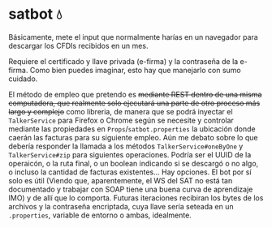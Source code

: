 # satbot 💧

Básicamente, mete el input que normalmente harías en un navegador para descargar los CFDIs recibidos en un mes. 

Requiere el certificado y llave privada (e-firma) y la contraseña de la e-firma. Como bien puedes imaginar, esto hay que manejarlo con sumo cuidado.

El método de empleo que pretendo es ~~mediante REST dentro de una misma computadora, que realmente solo ejecutará una parte de otro proceso más largo y complejo~~ como libreria, de manera que se podrá inyectar el ``TalkerService`` para Firefox o Chrome según se necesite y controlar mediante las propiedades en ``Props``/``satbot.properties`` la ubicación donde caerán las facturas para su siguiente empleo. Aún me debato sobre lo que debería responder la llamada a los métodos ``TalkerService#oneByOne`` y ``TalkerService#zip`` para siguientes operaciones. Podría ser el UUID de la operaicón, o la ruta final, o un boolean indicando si se descargó o no algo, o incluso la cantidad de facturas existentes... Hay opciones. 
El bot por sí solo es útil (Viendo que, aparentemente, el WS del SAT no está tan documentado y trabajar con SOAP tiene una buena curva de aprendizaje IMO) y
de allí que lo comporta. Futuras iteraciones recibiran los bytes de los archivos y la contraseña encriptada, cuya llave sería seteada en un ``.properties``,
variable de entorno o ambas, idealmente.
